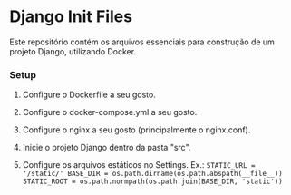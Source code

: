 # Django Init Files

Este repositório contém os arquivos essenciais para construção de um projeto Django, utilizando Docker.

### Setup

1. Configure o Dockerfile a seu gosto.

2. Configure o docker-compose.yml a seu gosto.

3. Configure o nginx a seu gosto (principalmente o nginx.conf).

4. Inicie o projeto Django dentro da pasta "src".

5. Configure os arquivos estáticos no Settings. Ex.:
`
STATIC_URL = '/static/'
BASE_DIR = os.path.dirname(os.path.abspath(__file__))
STATIC_ROOT = os.path.normpath(os.path.join(BASE_DIR, 'static'))
`